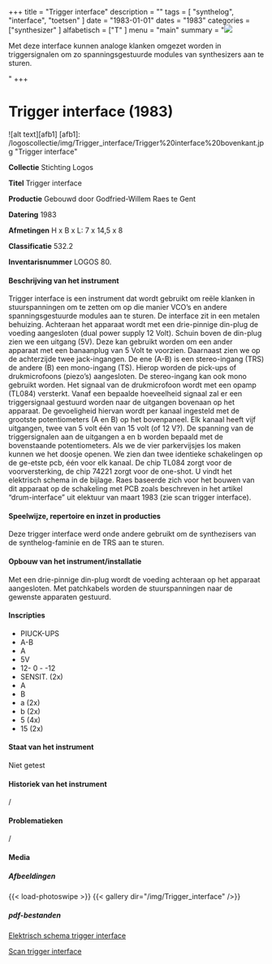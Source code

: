 ﻿+++
title = "Trigger interface"
description = ""
tags = [
"synthelog", "interface", "toetsen"
]
date = "1983-01-01"
dates = "1983"
categories = ["synthesizer"
]
alfabetisch = ["T"
]
menu = "main"
summary = "<a href='/logoscollectie/1983/trigger_interface'><img src='/logoscollectie/img/Trigger_interface/Trigger%20interface%20bovenkant.jpg'></a><p>Met deze interface kunnen analoge klanken omgezet worden in triggersignalen om zo spanningsgestuurde modules van synthesizers aan te sturen.</p>"
+++

# Trigger interface (1983)

![alt text][afb1]
[afb1]: /logoscollectie/img/Trigger_interface/Trigger%20interface%20bovenkant.jpg "Trigger interface"

**Collectie**
Stichting Logos

**Titel**
Trigger interface

**Productie**
Gebouwd door Godfried-Willem Raes te Gent

**Datering**
1983

**Afmetingen**
H x B x L: 7 x 14,5 x 8

**Classificatie**
532.2

**Inventarisnummer**
LOGOS 80.

#### Beschrijving van het instrument
Trigger interface is een instrument dat wordt gebruikt om reële klanken in stuurspanningen om te zetten om op die manier VCO’s en andere spanningsgestuurde modules aan te sturen.
De interface zit in een metalen behuizing. Achteraan het apparaat wordt met een drie-pinnige din-plug de voeding aangesloten (dual power supply 12 Volt). Schuin boven de din-plug zien we een uitgang (5V). Deze kan gebruikt worden om een ander apparaat met een banaanplug van 5 Volt te voorzien. Daarnaast zien we op de achterzijde twee jack-ingangen. De ene (A-B) is een stereo-ingang (TRS) de andere (B) een mono-ingang (TS). Hierop worden de pick-ups of drukmicrofoons (piezo’s) aangesloten. De stereo-ingang kan ook mono gebruikt worden.
Het signaal van de drukmicrofoon wordt met een opamp (TL084) versterkt. Vanaf een bepaalde hoeveelheid signaal zal er een triggersignaal gestuurd worden naar de uitgangen bovenaan op het apparaat. De gevoeligheid hiervan wordt per kanaal ingesteld met de grootste potentiometers (A en B) op het bovenpaneel. Elk kanaal heeft vijf uitgangen, twee van 5 volt één van 15 volt (of 12 V?). De spanning van de triggersignalen aan de uitgangen a en b worden bepaald met de bovenstaande potentiometers. 
Als we de vier parkervijsjes los maken kunnen we het doosje openen. We zien dan twee identieke schakelingen op de ge-etste pcb, één voor elk kanaal. De chip TL084 zorgt voor de voorversterking, de chip 74221 zorgt voor de one-shot. U vindt het elektrisch schema in de bijlage. 
Raes baseerde zich voor het bouwen van dit apparaat op de schakeling met PCB zoals beschreven in het artikel “drum-interface” uit elektuur van maart 1983 (zie scan trigger interface).   

#### Speelwijze, repertoire en inzet in producties
Deze trigger interface werd onde andere gebruikt om de synthezisers van de synthelog-faminie en de TRS aan te sturen.  

#### Opbouw van het instrument/installatie
Met een drie-pinnige din-plug wordt de voeding achteraan op het apparaat aangesloten. Met patchkabels worden de stuurspanningen naar de gewenste apparaten gestuurd.   

#### Inscripties
- PIUCK-UPS
- A-B
- A 
- 5V 
- 12- 0 - -12
- SENSIT. (2x)
- A
- B
- a (2x)
- b (2x)
- 5 (4x)
- 15 (2x)

#### Staat van het instrument
Niet getest

#### Historiek van het instrument
/

#### Problematieken
/

#### Media
##### Afbeeldingen
{{< load-photoswipe >}}
{{< gallery dir="/img/Trigger_interface" />}}

##### pdf-bestanden
[Elektrisch schema trigger interface](/logoscollectie/pdf/Trigger_interface/Elektrisch_schema_trigger_interface.pdf)

[Scan trigger interface](/logoscollectie/pdf/Trigger_interface/Scan_trigger_interface.pdf)